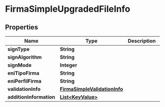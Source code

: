 

# FirmaSimpleUpgradedFileInfo


## Properties

| Name | Type | Description | Notes |
|------------ | ------------- | ------------- | -------------|
|**signType** | **String** |  |  [optional] |
|**signAlgorithm** | **String** |  |  [optional] |
|**signMode** | **Integer** |  |  [optional] |
|**eniTipoFirma** | **String** |  |  [optional] |
|**eniPerfilFirma** | **String** |  |  [optional] |
|**validationInfo** | [**FirmaSimpleValidationInfo**](FirmaSimpleValidationInfo.md) |  |  [optional] |
|**additionInformation** | [**List&lt;KeyValue&gt;**](KeyValue.md) |  |  [optional] |



